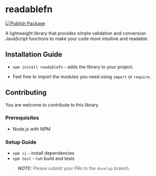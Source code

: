 # readablefn

[![Publish Package](https://github.com/artembuslaev/readablefn/actions/workflows/publish.yml/badge.svg)](https://github.com/artembuslaev/readablefn/actions/workflows/publish.yml)

A lightweight library that provides simple validation and conversion JavaScript functions to make your code more intuitive and readable.

## Installation Guide

- `npm install readablefn` - adds the library to your project.

- Feel free to import the modules you need using `import` or `require`.

## Contributing

You are welcome to contribute to this library.

### Prerequisites

- Node.js with NPM

### Setup Guide

- `npm ci` - install dependencies
- `npm test` - run build and tests

> **_NOTE:_** Please submit your PRs to the `develop` branch.
